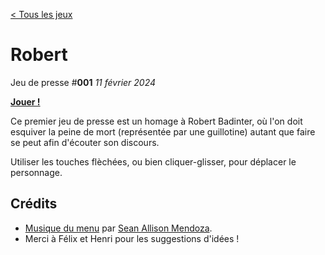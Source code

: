 [< Tous les jeux](https://eliemichel.github.io/JeuDePresse)

Robert
======

Jeu de presse #**001** *11 février 2024*

[**Jouer !**](https://eliemichel.github.io/JeuDePresse/Robert)

Ce premier jeu de presse est un homage à Robert Badinter, où l'on doit esquiver la peine de mort (représentée par une guillotine) autant que faire se peut afin d'écouter son discours.

Utiliser les touches flèchées, ou bien cliquer-glisser, pour déplacer le personnage.

Crédits
-------

 - [Musique du menu](https://freesound.org/people/Ncone/sounds/721148/) par [Sean Allison Mendoza](https://soundcloud.com/sean-allison-mendoza).
 - Merci à Félix et Henri pour les suggestions d'idées !
